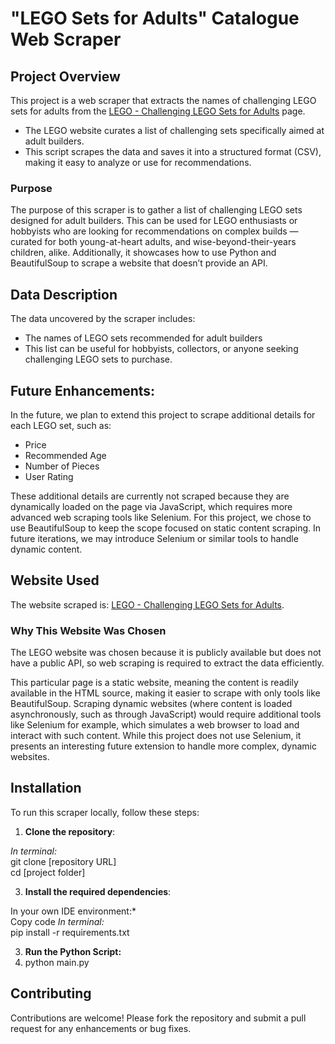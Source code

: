 # "LEGO Sets for Adults" Catalogue Web Scraper

## Project Overview

This project is a web scraper that extracts the names of challenging LEGO sets for adults from the [LEGO - Challenging LEGO Sets for Adults](https://www.lego.com/en-us/categories/adults-welcome/article/challenging-lego-sets-to-build-for-adults) page. 
- The LEGO website curates a list of challenging sets specifically aimed at adult builders. 
- This script scrapes the data and saves it into a structured format (CSV), making it easy to analyze or use for recommendations.

### Purpose

The purpose of this scraper is to gather a list of challenging LEGO sets designed for adult builders. This can be used for LEGO enthusiasts or hobbyists who are looking for recommendations on complex builds — curated for both young-at-heart adults, and wise-beyond-their-years children, alike. Additionally, it showcases how to use Python and BeautifulSoup to scrape a website that doesn’t provide an API.

## Data Description

The data uncovered by the scraper includes:
- The names of LEGO sets recommended for adult builders
- This list can be useful for hobbyists, collectors, or anyone seeking challenging LEGO sets to purchase.

## Future Enhancements: 
In the future, we plan to extend this project to scrape additional details for each LEGO set, such as:
- Price
- Recommended Age
- Number of Pieces
- User Rating

These additional details are currently not scraped because they are dynamically loaded on the page via JavaScript, which requires more advanced web scraping tools like Selenium. For this project, we chose to use BeautifulSoup to keep the scope focused on static content scraping. In future iterations, we may introduce Selenium or similar tools to handle dynamic content.

## Website Used

The website scraped is: [LEGO - Challenging LEGO Sets for Adults](https://www.lego.com/en-us/categories/adults-welcome/article/challenging-lego-sets-to-build-for-adults).

### Why This Website Was Chosen

The LEGO website was chosen because it is publicly available but does not have a public API, so web scraping is required to extract the data efficiently.

This particular page is a static website, meaning the content is readily available in the HTML source, making it easier to scrape with only tools like BeautifulSoup. Scraping dynamic websites (where content is loaded asynchronously, such as through JavaScript) would require additional tools like Selenium for example, which simulates a web browser to load and interact with such content. While this project does not use Selenium, it presents an interesting future extension to handle more complex, dynamic websites.


## Installation

To run this scraper locally, follow these steps:

1. **Clone the repository**:
   
*In terminal:*  
git clone [repository URL]  
cd [project folder]

3. **Install the required dependencies**:

In your own IDE environment:*  
Copy code
*In terminal:*  
pip install -r requirements.txt

3. **Run the Python Script:**
4. python main.py

## Contributing
Contributions are welcome! Please fork the repository and submit a pull request for any enhancements or bug fixes.
